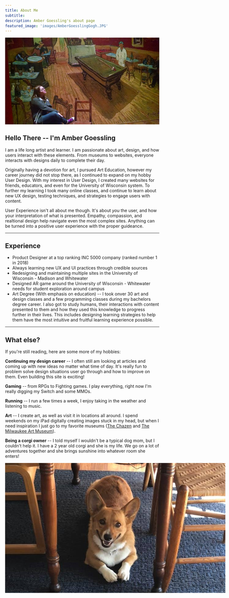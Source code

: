 ```yaml
---
title: About Me
subtitle: 
description: Amber Goessling's about page
featured_image: 'images/AmberGoesslingGogh.JPG'
---
```


![Profile Picture](images\AmberGoesslingGogh.JPG)

## Hello There -- I'm Amber Goessling

I am a life long artist and learner. I am passionate about art, design, and how users interact with these elements. From museums to websites, everyone interacts with designs daily to complete their day.

Originally having a devotion for art, I pursued Art Education, however my career journey did not stop there, as I continued to expand on my hobby User Design. With my interest in User Design, I created many websites for friends, educators, and even for the University of Wisconsin system. To further my learning I took many online classes, and continue to learn about new UX design, testing techniques, and strategies to engage users with content.

User Experience isn't all about me though. It's about _you_ the user, and how your interpretation of what is presented. Empathy, compassion, and realtional design help navigate even the most complex sites. Anything can be turned into a positive user experience with the proper guideance. 

<hr>

## Experience 

* Product Designer at a top ranking INC 5000 company (ranked number 1 in 2018)
* Always learning new UX and UI practices through credible sources
* Redesigning and maintaining multiple sites in the University of Wisconsin - Madison and Whitewater 
* Designed AR game around the University of Wisconsin - Whitewater needs for student exploration around campus
* Art Degree (With emphasis on education) -- I took onver 30 art and design classes and a few programming classes during my bachelors degree career. I also got to study humans, their interactions with content presented to them and how they used this knowledge to progress further in their lives. This includes designing learning strategies to help them have the most intuitive and fruitful learning experience possible. 

<hr>

## What else?

If you're still reading, here are some more of my hobbies:

<strong>Continuing my design career</strong> -- I often still am looking at articles and coming up with new ideas no matter what time of day. It's really fun to problem solve design situations user go through and how to improve on them. Even building this site is exciting! 

<strong>Gaming</strong> -- from RPGs to Fighting games. I play everything, right now I'm really digging my Switch and some MMOs.

<strong>Running</strong> -- I run a few times a week, I enjoy taking in the weather and listening to music.

<strong>Art</strong> -- I create art, as well as visit it in locations all around. I spend weekends on my iPad digitally creating images stuck in my head, but when I need inspiration I just go to my favorite museums (<a href="https://chazen.wisc.edu/" >The Chazen</a> and <a href="https://mam.org/">The Milwaukee Art Museum</a>).

<strong>Being a corgi owner</strong> -- I told myself I wouldn't be a typical dog mom, but I couldn't help it. I have a 2 year old corgi and she is my life. We go on a lot of adventures together and she brings sunshine into whatever room she enters!

<img src="/images/lucygoosey.jpg" alt="Lucy the Corgi" style="max-width: 900px">